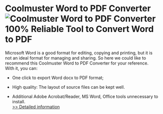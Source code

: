 # Coolmuster Word to PDF Converter<br />![Coolmuster Word to PDF Converter](https://mycommerce.akamaized.net/api/pimages/P300882030/BIG/300882030.PNG)<br />100% Reliable Tool to Convert Word to PDF

Microsoft Word is a good format for editing, copying and printing, but it is not an ideal format for managing and sharing. So here we could like to recommend this Coolmuster Word to PDF Converter for your reference. With it, you can:

* One click to export Word docx to PDF format;

* High quality: The layout of source files can be kept well.

* Additional Adobe Acrobat/Reader, MS Word, Office tools unnecessary to install.<br />[>> Detailed information](https://secure.shareit.com/shareit/product.html?productid=300882030&affiliateid=200057808)